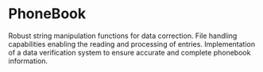 # PhoneBook
Robust string manipulation functions for data correction. File handling capabilities enabling the reading and processing of entries. Implementation of a data verification system to ensure accurate and complete phonebook information.
